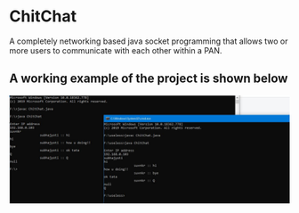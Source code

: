 # ChitChat
A completely networking based java socket programming that allows two or more users to communicate with each other within a PAN.

## A working example of the project is shown below
![](ChitChat%20output.JPG)
